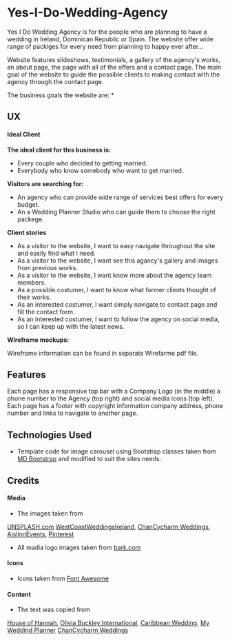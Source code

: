# Yes-I-Do-Wedding-Agency

Yes I Do Wedding Agency is for the people who are planning to have a wedding in Ireland, Dominican Republic or Spain. The website offer wide range of packiges for every need from planning to happy ever after...

Website features slideshows, testimonials, a gallery of the agency's works, an about page, the page with all of the offers and a contact page.
The main goal of the website to guide the possible clients to making contact with the agency through the contact page.

The business goals the website are:
 *  


## UX

#### Ideal Client

**The ideal client for this business is:**

 * Every couple who decided to getting married.
 * Everybody who know somebody who want to get married. 

**Visitors are searching for:**

 * An agency who can provide wide range of services best offers for every budget.
 * An a Wedding Planner Studio who can guide them to choose the right packege.

**Client stories**

 * As a visitor to the website, I want to easy navigate throughout the site and easily find what I need.
 * As a visitor to the website, I want see this agancy's gallery and images from previous works.
 * As a visitor to the website, I want know more about the agency team members.
 * As a possible costumer, I want to know what former clients thought of their works.
 * As an interested costumer, I want simply navigate to contact page and fill the contact form.
 * As an interested costumer, I want to follow the agency on social media, so I can keep up with the latest news.

**Wireframe mockups:** 

Wireframe information can be found in separate Wirefarme pdf file.

## Features
Each page has a responsive top bar with a Company Logo (in the middle) a phone number to the Agency (top right) and social media icons (top left).
Each page has a footer with copyright information company address, phone number and links to navigate to another page.

## Technologies Used

* Template code for image carousel using Bootstrap classes taken from [MD Bootstrap](https://getbootstrap.com/docs/4.0/components/carousel/) and modified to suit the sites needs.

## Credits

#### Media

* The images taken from

[UNSPLASH.com](https://unsplash.com/)
[WestCoastWeddingsIreland](http://westcoastweddingsireland.com/plan-wedding-beautiful-ireland-abroad/),
[ChanCycharm Weddings](https://chanceycharmweddings.com/),
[AislinnEvents](https://aislinnevents.com/),
[Pinterest](https://www.pinterest.ie/)

* All madia logo images taken from [bark.com](https://www.bark.com/)

#### Icons

* Icons taken from [Font Awesome](https://fontawesome.com/)

#### Content

* The text was copied from

[House of Hannah](http://houseofhannah.ie/),
[Olivia Buckley International](https://www.oliviabuckley.com/),
[Caribbean Wedding](https://wedding-caribbean.com/),
[My Weddind Planner](http://myweddingplanner.hu/)
[ChanCycharm Weddings](https://chanceycharmweddings.com/)
